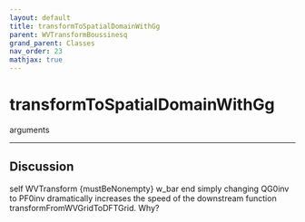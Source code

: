 ```yaml
---
layout: default
title: transformToSpatialDomainWithGg
parent: WVTransformBoussinesq
grand_parent: Classes
nav_order: 23
mathjax: true
---
```


#  transformToSpatialDomainWithGg

arguments


---

## Discussion
self WVTransform {mustBeNonempty}
      w_bar
  end
  simply changing QG0inv to PF0inv dramatically increases the
  speed of the downstream function transformFromWVGridToDFTGrid.
  Why?
